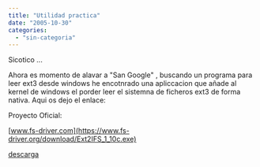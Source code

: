 ```yaml
---
title: "Utilidad practica"
date: "2005-10-30"
categories: 
  - "sin-categoria"
---
```


Sicotico ...

Ahora es momento de alavar a "San Google" , buscando un programa para leer ext3 desde windows he encotnrado una apliccacion que añade al kernel de windows el porder leer el sistemna de ficheros ext3 de forma nativa. Aqui os dejo el enlace:

Proyecto Oficial:

[www.fs-driver.com](https://www.fs-driver.org/download/Ext2IFS_1_10c.exe)

[descarga](https://www.fs-driver.org/download/Ext2IFS_1_10c.exe)[](https://www.fs-driver.org/download/Ext2IFS_1_10a.exe)
